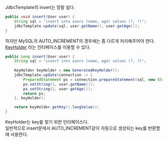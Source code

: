 JdbcTemplate의 insert는 정말 쉽다.

```java
public void insert(User user) {
    String sql = "insert into users (name, age) values (?, ?)";
    jdbcTemplate.update(sql, user.getName(), user.getAge());
}
```

하지만 MySQL의 AUTO_INCREMENT의 경우에는 좀 다르게 처리해주어야 한다.  
[KeyHolder](https://docs.spring.io/spring-framework/docs/current/javadoc-api/org/springframework/jdbc/support/KeyHolder.html)
라는 인터페이스를 이용할 수 있다.

```java
public Long insert(User user) {
    String sql = "insert into users (name, age) values (?, ?)";
    
    KeyHolder keyHolder = new GeneratedKeyHolder();
    jdbcTemplate.update(connection -> {
        PreparedStatement ps = connection.prepareStatement(sql, new String[]{"id"}); // id가 AUTO_INCREMENT되는 컬럼 
        ps.setString(1, user.getName());
        ps.setString(2, user.getAge());
        return ps;
    }, keyHolder);

    return keyHolder.getKey().longValue();
}
```

KeyHolder는 key를 찾기 위한 인터페이스다.  
일반적으로 insert문에서 AUTO_INCREMENT같이 자동으로 생성되는 key를 반환할 때 사용한다.